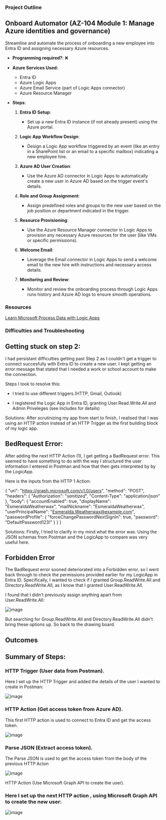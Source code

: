 ###  Project Outline

## Onboard Automator (AZ-104 Module 1: Manage Azure identities and governance)
Streamline and automate the process of onboarding a new employee into Entra ID and assigning necessary Azure resources.

- **Programming required?**: ❌
- **Azure Services Used:**
  - Entra ID
  - Azure Logic Apps
  - Azure Email Service (part of Logic Apps connector)
  - Azure Resource Manager
  
- **Steps**:
   1. **Entra ID Setup**:
        - Set up a new Entra ID instance (if not already present) using the Azure portal.
   
   2. **Logic App Workflow Design**:
        - Design a Logic App workflow triggered by an event (like an entry in a SharePoint list or an email to a specific mailbox) indicating a new employee hire.
   
   3. **Azure AD User Creation**:
        - Use the Azure AD connector in Logic Apps to automatically create a new user in Azure AD based on the trigger event's details.
   
   4. **Role and Group Assignment**:
        - Assign predefined roles and groups to the new user based on the job position or department indicated in the trigger.
   
   5. **Resource Provisioning**:
        - Use the Azure Resource Manager connector in Logic Apps to provision any necessary Azure resources for the user (like VMs or specific permissions).
   
   6. **Welcome Email**:
        - Leverage the Email connector in Logic Apps to send a welcome email to the new hire with instructions and necessary access details.
   
   7. **Monitoring and Review**:
        - Monitor and review the onboarding process through Logic Apps runs history and Azure AD logs to ensure smooth operations.
     


###  Resources

[Learn Microsoft Process Data with Logic Apps](https://learn.microsoft.com/en-us/training/modules/route-and-process-data-logic-apps/1-introduction)

###  Difficulties and Troubleshooting

##  Getting stuck on step 2:
I had persistant difficulties getting past Step 2 as I couldn't get a trigger  to connect succesfully with Entra ID to create a new user.  I kept getting an error message that stated that I needed a work or school account to make the connection.

Steps I took to resolve this:
*  I tried to use different triggers.(HTTP, Gmail, Outlook)

*  I registered the Logic App in Entra ID, granting User.Read.Write.All and Admin Priveleges (see Includes for details)


Solutions:
After scrutinizing my app from start to finish, I realised that I was using an HTTP action instead of an HTTP Trigger as the first building block of my logic app.  

##  BedRequest Error:
After adding the next HTTP Action (1), I get getting a BadRequest error.  This seemed to have something to do with the way I structured the user information I entered in Postman and how that then gets interpreted by by the LogicApp.  

Here is the inputs from the HTTP 1 Action:

{
    "uri": "https://graph.microsoft.com/v1.0/users",
    "method": "POST",
    "headers": {
        "Authorization": "*sanitized*",
        "Content-Type": "application/json"
    },
    "body": {
        "accountEnabled": true,
        "displayName": "EsmeraldaWeatherwax",
        "mailNickname": "EsmeraldaWeatherwax",
        "userPrincipalName": "Esmeralda.Weatherwax@example.com",
        "passwordProfile": {
            "forceChangePasswordNextSignIn": true,
            "password": "DefaultPassword123!"
        }
    }
}

Solutions:
Firstly, I tried to clarify in my mind what the error was.  Using the JSON schemas from Postman and the LogicApp to compare was very useful here.

##  Forbidden Error
The BadRequest error sooned deteriorated into a Forbidden error, so I went back through to check the permissions provided earlier for my LogicApp in Entra ID.  Specifically, I wanted to check if I granted Group.ReadWrite.All and Directory.ReadWrite.All, as I know that I granted User.ReadWrite.All.

I found that I didn't previously assign anything apart from User.ReadWrite.All:

![image](https://github.com/user-attachments/assets/d57f7984-8038-4744-9323-1a0f280842d4)

But searching for Group.ReadWrite.All and Directory.ReadWrite.All didn't bring these options up.  So back to the drawing board.


## Outcomes

##  Summary of Steps:
###  HTTP Trigger (User data from Postman).

Here I set up the HTTP Trigger and added the details of the user I wanted to create in Postman:

![image](https://github.com/user-attachments/assets/f8a29f6d-4735-4da4-bbbe-47c2fec3e17a)




###  HTTP Action (Get access token from Azure AD).

This first HTTP action is used to connect to Entra ID and get the access token.

![image](https://github.com/user-attachments/assets/92461d63-f3e0-4085-bb52-1306fd8cb017)


###  Parse JSON (Extract access token).

The Parse JSON is used to get the access token from the body of the previous HTTP Acton 

![image](https://github.com/user-attachments/assets/cee072cb-9397-44d2-b1e7-5b9b02e4ec2f)



HTTP Action (Use Microsoft Graph API to create the user).

###  Here I set up the next HTTP action , using Microsoft Graph API to create the new user:

![image](https://github.com/user-attachments/assets/7fc528d5-b8c0-4a85-b419-5f7efd0948ec)
